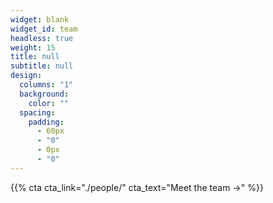 ```yaml
---
widget: blank
widget_id: team
headless: true
weight: 15
title: null
subtitle: null
design:
  columns: "1"
  background:
    color: ""
  spacing:
    padding:
      - 60px
      - "0"
      - 0px
      - "0"
---
```


{{% cta cta_link="./people/" cta_text="Meet the team →" %}}